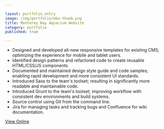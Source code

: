 ```yaml
---

layout: portfolio_entry  
image: /img/portfolio/mba-thumb.png 
title: Monterey Bay Aquarium Website  
category: portfolio  
published: true  

---
```


- Designed and developed all-new responsive templates for existing CMS; optimizing the experience for mobile and tablet users.
- Identified design patterns and refactored code to create reusable HTML/CSS/JS components.
- Documented and maintained design style guide and code samples; enabling rapid development and more consistent UI standards.
- Introduced Sass to the team's toolset; resulting in significantly more readable and maintainable code.
- Introduced Grunt to the team's toolset; improving workflow with consistent dev environments and build systems.
- Source control using Git from the command line.
- Jira for managing tasks and tracking bugs and Confluence for wiki documentation.

<a class="button" href="http://www.montereybayaquarium.org" target="_blank">View Online</a>
